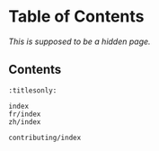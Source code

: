 Table of Contents
=================

*This is supposed to be a hidden page.*

Contents
--------

```{toctree}
:titlesonly:

index
fr/index
zh/index

contributing/index
```
